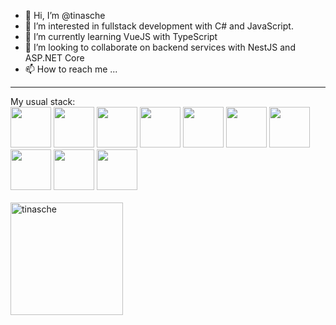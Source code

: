 - 👋 Hi, I’m @tinasche
- 👀 I’m interested in fullstack development with C# and JavaScript.
- 🌱 I’m currently learning VueJS with TypeScript 
- 💞️ I’m looking to collaborate on backend services with NestJS and ASP.NET Core 
- 📫 How to reach me ...
<hr>
My usual stack:
<div>
<img src="https://cdn.jsdelivr.net/gh/devicons/devicon/icons/dotnetcore/dotnetcore-original.svg" width="65px"/>
<img src="https://cdn.jsdelivr.net/gh/devicons/devicon/icons/codeigniter/codeigniter-plain-wordmark.svg" width="65px"/>
<img src="https://cdn.jsdelivr.net/gh/devicons/devicon/icons/postgresql/postgresql-original-wordmark.svg" width="65px"/>
<img src="https://cdn.jsdelivr.net/gh/devicons/devicon/icons/vuejs/vuejs-plain.svg" width="65px"/>
<img src="https://cdn.jsdelivr.net/gh/devicons/devicon/icons/azure/azure-original.svg" width="65px"/>
<img src="https://cdn.jsdelivr.net/gh/devicons/devicon/icons/nodejs/nodejs-original.svg" width="65px"/>
<img src="https://cdn.jsdelivr.net/gh/devicons/devicon/icons/typescript/typescript-original.svg" width="65px"/>
<img src="https://cdn.jsdelivr.net/gh/devicons/devicon/icons/microsoftsqlserver/microsoftsqlserver-plain-wordmark.svg" width="65px"/>
<img src="https://cdn.jsdelivr.net/gh/devicons/devicon/icons/nestjs/nestjs-plain.svg" width="65px"/>
<img src="https://cdn.jsdelivr.net/gh/devicons/devicon/icons/nextjs/nextjs-line.svg" width="65px"/>
<br>
<br>
<img height="180em" align="center" src="https://github-readme-stats.vercel.app/api/top-langs?username=tinasche&show_icons=true&locale=en&layout=compact&langs_count=8&theme=vue" alt="tinasche"/>
</div>     
